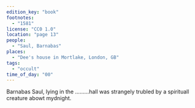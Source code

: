 ```yaml
---
edition_key: "book"
footnotes:
  - "1581"
license: "CC0 1.0"
location: "page 13"
people:
  - "Saul, Barnabas"
places:
  - "Dee's house in Mortlake, London, GB"
tags:
  - "occult"
time_of_day: "00"
---
```

Barnabas Saul, lying in the
………hall was strangely trubled by a spirituall creature
abowt mydnight.
